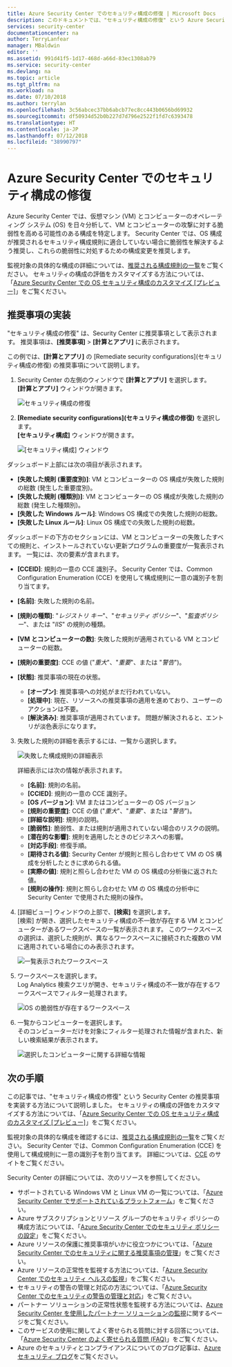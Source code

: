 ```yaml
---
title: Azure Security Center でのセキュリティ構成の修復 | Microsoft Docs
description: このドキュメントでは、"セキュリティ構成の修復" という Azure Security Center の推奨事項を実装する方法について説明します。
services: security-center
documentationcenter: na
author: TerryLanfear
manager: MBaldwin
editor: ''
ms.assetid: 991d41f5-1d17-468d-a66d-83ec1308ab79
ms.service: security-center
ms.devlang: na
ms.topic: article
ms.tgt_pltfrm: na
ms.workload: na
ms.date: 07/10/2018
ms.author: terrylan
ms.openlocfilehash: 3c56abcec37bb6abcb77ec8cc443b0656bd69932
ms.sourcegitcommit: df50934d52b0b227d7d796e2522f1fd7c6393478
ms.translationtype: HT
ms.contentlocale: ja-JP
ms.lasthandoff: 07/12/2018
ms.locfileid: "38990797"
---
```

# <a name="remediate-security-configurations-in-azure-security-center"></a>Azure Security Center でのセキュリティ構成の修復
Azure Security Center では、仮想マシン (VM) とコンピューターのオペレーティング システム (OS) を日々分析して、VM とコンピューターの攻撃に対する脆弱性を高める可能性のある構成を特定します。 Security Center では、OS 構成が推奨されるセキュリティ構成規則に適合していない場合に脆弱性を解決するよう推奨し、これらの脆弱性に対処するための構成変更を推奨します。

監視対象の具体的な構成の詳細については、[推奨される構成規則の一覧](https://gallery.technet.microsoft.com/Azure-Security-Center-a789e335)をご覧ください。 セキュリティの構成の評価をカスタマイズする方法については、「[Azure Security Center での OS セキュリティ構成のカスタマイズ [プレビュー]](security-center-customize-os-security-config.md)」をご覧ください。

## <a name="implement-the-recommendation"></a>推奨事項の実装
"セキュリティ構成の修復" は、Security Center に推奨事項として表示されます。 推奨事項は、**[推奨事項]** > **[計算とアプリ]** に表示されます。

この例では、**[計算とアプリ]** の [Remediate security configurations]\(セキュリティ構成の修復\) の推奨事項について説明します。
1. Security Center の左側のウィンドウで **[計算とアプリ]** を選択します。  
  **[計算とアプリ]** ウィンドウが開きます。

   ![セキュリティ構成の修復][1]

2. **[Remediate security configurations]\(セキュリティ構成の修復\)** を選択します。  
  **[セキュリティ構成]** ウィンドウが開きます。

   ![[セキュリティ構成] ウィンドウ][2]

  ダッシュボード上部には次の項目が表示されます。

  - **[失敗した規則 (重要度別)]**: VM とコンピューターの OS 構成が失敗した規則の総数 (発生した重要度別)。
  - **[失敗した規則 (種類別)]**: VM とコンピューターの OS 構成が失敗した規則の総数 (発生した種類別)。
  - **[失敗した Windows ルール]**: Windows OS 構成での失敗した規則の総数。
  - **[失敗した Linux ルール]**: Linux OS 構成での失敗した規則の総数。

  ダッシュボードの下方のセクションには、VM とコンピューターの失敗したすべての規則と、インストールされていない更新プログラムの重要度が一覧表示されます。 一覧には、次の要素が含まれます。

  - **[CCEID]**: 規則の一意の CCE 識別子。 Security Center では、Common Configuration Enumeration (CCE) を使用して構成規則に一意の識別子を割り当てます。
  - **[名前]**: 失敗した規則の名前。
  - **[規則の種類]**: "*レジストリ キー*"、"*セキュリティ ポリシー*"、"*監査ポリシー*"、または "*IIS*" の規則の種類。
  - **[VM とコンピューターの数]**: 失敗した規則が適用されている VM とコンピューターの総数。
  - **[規則の重要度]**: CCE の値 ("*重大*"、"*重要*"、または "*警告*")。
  - **[状態]**: 推奨事項の現在の状態。

    - **[オープン]**: 推奨事項への対処がまだ行われていない。
    - **[処理中]**: 現在、リソースへの推奨事項の適用を進めており、ユーザーのアクションは不要。
    - **[解決済み]**: 推奨事項が適用されています。 問題が解決されると、エントリが淡色表示になります。

3. 失敗した規則の詳細を表示するには、一覧から選択します。

   ![失敗した構成規則の詳細表示][3]

   詳細表示には次の情報が表示されます。

   - **[名前]**: 規則の名前。
   - **[CCIED]**: 規則の一意の CCE 識別子。
   - **[OS バージョン]**: VM またはコンピューターの OS バージョン
   - **[規則の重要度]**: CCE の値 ("*重大*"、"*重要*"、または "*警告*")。
   - **[詳細な説明]**: 規則の説明。
   - **[脆弱性]**: 脆弱性、または規則が適用されていない場合のリスクの説明。
   - **[潜在的な影響]**: 規則を適用したときのビジネスへの影響。
   - **[対応手段]**: 修復手順。
   - **[期待される値]**: Security Center が規則と照らし合わせて VM の OS 構成を分析したときに求められる値。
   - **[実際の値]**: 規則と照らし合わせた VM の OS 構成の分析後に返された値。
   - **[規則の操作]**: 規則と照らし合わせた VM の OS 構成の分析中に Security Center で使用された規則の操作。

4. [詳細ビュー] ウィンドウの上部で、**[検索]** を選択します。  
  [検索] が開き、選択したセキュリティ構成の不一致が存在する VM とコンピューターがあるワークスペースの一覧が表示されます。 このワークスペースの選択は、選択した規則が、異なるワークスペースに接続された複数の VM に適用されている場合にのみ表示されます。

   ![一覧表示されたワークスペース][4]

5. ワークスペースを選択します。  
  Log Analytics 検索クエリが開き、セキュリティ構成の不一致が存在するワークスペースでフィルター処理されます。

   ![OS の脆弱性が存在するワークスペース][5]

6. 一覧からコンピューターを選択します。  
  そのコンピューターだけを対象にフィルター処理された情報が含まれた、新しい検索結果が表示されます。

   ![選択したコンピューターに関する詳細な情報][6]

## <a name="next-steps"></a>次の手順
この記事では、"セキュリティ構成の修復" という Security Center の推奨事項を実装する方法について説明しました。 セキュリティの構成の評価をカスタマイズする方法については、「[Azure Security Center での OS セキュリティ構成のカスタマイズ [プレビュー]](security-center-customize-os-security-config.md)」をご覧ください。

監視対象の具体的な構成を確認するには、[推奨される構成規則の一覧](https://gallery.technet.microsoft.com/Azure-Security-Center-a789e335)をご覧ください。 Security Center では、Common Configuration Enumeration (CCE) を使用して構成規則に一意の識別子を割り当てます。 詳細については、[CCE](https://nvd.nist.gov/cce/index.cfm) のサイトをご覧ください。

Security Center の詳細については、次のリソースを参照してください。

* サポートされている Windows VM と Linux VM の一覧については、「[Azure Security Center でサポートされているプラットフォーム](security-center-os-coverage.md)」をご覧ください。
* Azure サブスクリプションとリソース グループのセキュリティ ポリシーの構成方法については、「[Azure Security Center でのセキュリティ ポリシーの設定](security-center-policies.md)」をご覧ください。
* Azure リソースの保護に推奨事項がいかに役立つかについては、「[Azure Security Center でのセキュリティに関する推奨事項の管理](security-center-recommendations.md)」をご覧ください。
* Azure リソースの正常性を監視する方法については、「[Azure Security Center でのセキュリティ ヘルスの監視](security-center-monitoring.md)」をご覧ください。
* セキュリティの警告の管理と対応の方法については、「[Azure Security Center でのセキュリティの警告の管理と対応](security-center-managing-and-responding-alerts.md)」をご覧ください。
* パートナー ソリューションの正常性状態を監視する方法については、[Azure Security Center を使用したパートナー ソリューションの監視](security-center-partner-solutions.md)に関するページをご覧ください。
* このサービスの使用に関してよく寄せられる質問に対する回答については、「[Azure Security Center のよく寄せられる質問 (FAQ)](security-center-faq.md)」をご覧ください。
* Azure のセキュリティとコンプライアンスについてのブログ記事は、[Azure セキュリティ ブログ](http://blogs.msdn.com/b/azuresecurity/)をご覧ください。

<!--Image references-->
[1]: ./media/security-center-remediate-os-vulnerabilities/compute-blade.png
[2]:./media/security-center-remediate-os-vulnerabilities/os-vulnerabilities.png
[3]: ./media/security-center-remediate-os-vulnerabilities/vulnerability-details.png
[4]: ./media/security-center-remediate-os-vulnerabilities/search.png
[5]: ./media/security-center-remediate-os-vulnerabilities/log-search.png
[6]: ./media/security-center-remediate-os-vulnerabilities/search-results.png
